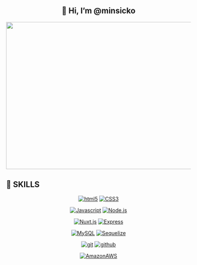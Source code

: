 <h2 align="center"> 👋 Hi, I’m @minsicko </h2>

<p align="center">
<img src="https://media.giphy.com/media/zOvBKUUEERdNm/giphy.gif" width="700" height="400" style="align-items:center"/>
</p>

  
<h2> 🔨 SKILLS </h2>

<div align="center">
  
<a href="">![html5](https://img.shields.io/badge/html-000000?style=for-the-badge&logo=html5&logoColor=white)</a>
<a href="">![CSS3](https://img.shields.io/badge/CSS-000000?style=for-the-badge&logo=CSS3&logoColor=white)</a>

<a href="">![Javascript](https://img.shields.io/badge/Javascript-000000?style=for-the-badge&logo=Javascript&logoColor=white)</a>
<a href="">![Node.js](https://img.shields.io/badge/Node.js-000000?style=for-the-badge&logo=Node.js&logoColor=white)</a>

<a href="">![Nuxt.js](https://img.shields.io/badge/Nuxt.js-000000?style=for-the-badge&logo=Nuxt.js&logoColor=white)</a>
<a href="">![Express](https://img.shields.io/badge/Express-000000?style=for-the-badge&logo=Express&logoColor=white)</a>

<a href="">![MySQL](https://img.shields.io/badge/MySQL-000000?style=for-the-badge&logo=MySQL&logoColor=white)</a>
<a href="">![Sequelize](https://img.shields.io/badge/Sequelize-000000?style=for-the-badge&logo=Sequelize&logoColor=white)</a>

<a href="">![git](https://img.shields.io/badge/git-000000?style=for-the-badge&logo=git&logoColor=white)</a>
<a href="">![github](https://img.shields.io/badge/github-000000?style=for-the-badge&logo=github&logoColor=white)</a>
  
<a href="">![AmazonAWS](https://img.shields.io/badge/AWS-000000?style=for-the-badge&logo=AmazonAWS&logoColor=white)</a>

</div>

<!---
minsicko/minsicko is a ✨ special ✨ repository because its `README.md` (this file) appears on your GitHub profile.
You can click the Preview link to take a look at your changes.
--->
